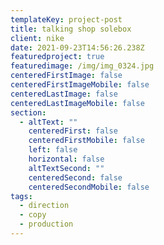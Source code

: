 ```yaml
---
templateKey: project-post
title: talking shop solebox
client: nike
date: 2021-09-23T14:56:26.238Z
featuredproject: true
featuredimage: /img/img_0324.jpg
centeredFirstImage: false
centeredFirstImageMobile: false
centeredLastImage: false
centeredLastImageMobile: false
section:
  - altText: ""
    centeredFirst: false
    centeredFirstMobile: false
    left: false
    horizontal: false
    altTextSecond: ""
    centeredSecond: false
    centeredSecondMobile: false
tags:
  - direction
  - copy
  - production
---
```

